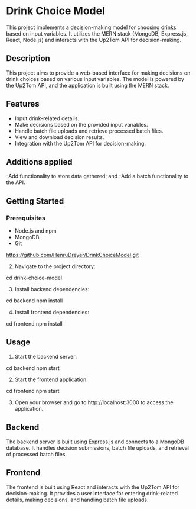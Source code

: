 # Drink Choice Model

This project implements a decision-making model for choosing drinks based on input variables. It utilizes the MERN stack (MongoDB, Express.js, React, Node.js) and interacts with the Up2Tom API for decision-making.

## Description

This project aims to provide a web-based interface for making decisions on drink choices based on various input variables. The model is powered by the Up2Tom API, and the application is built using the MERN stack.

## Features

- Input drink-related details.
- Make decisions based on the provided input variables.
- Handle batch file uploads and retrieve processed batch files.
- View and download decision results.
- Integration with the Up2Tom API for decision-making.

## Additions applied

-Add functionality to store data gathered; and
-Add a batch functionality to the API.

## Getting Started

### Prerequisites

- Node.js and npm
- MongoDB
- Git

https://github.com/HenruDreyer/DrinkChoiceModel.git


2. Navigate to the project directory:

cd drink-choice-model

3. Install backend dependencies:

cd backend
npm install

4. Install frontend dependencies:

cd frontend
npm install


## Usage

1. Start the backend server:

cd backend
npm start


2. Start the frontend application:

cd frontend
npm start


3. Open your browser and go to http://localhost:3000 to access the application.

## Backend

The backend server is built using Express.js and connects to a MongoDB database. It handles decision submissions, batch file uploads, and retrieval of processed batch files.

## Frontend

The frontend is built using React and interacts with the Up2Tom API for decision-making. It provides a user interface for entering drink-related details, making decisions, and handling batch file uploads.


